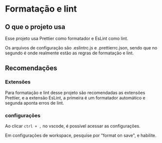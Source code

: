 # Formatação e lint

## O que o projeto usa

Esse projeto usa Prettier como formatador e EsLint como lint.

Os arquivos de configuração são .eslintrc.js e .prettierrc.json, sendo que no segundo é onde realmente estão as regras de formatação e lint.

## Recomendações

### Extensões

Para formatação e lint desse projeto são recomendadas as extensões Prettier, e a extensão EsLint, a primeira é um formatador automático e segunda aponta erros de lint.

### configurações

Ao clicar `ctrl + ,` no vscode, é possível acessar as configurações.

Em configurações de workspace, pesquise por "format on save", e habilite.

